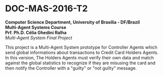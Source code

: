 # DOC-MAS-2016-T2
**Computer Science Department, University of Brasília - DF/Brazil**<br/>
**Multi-Agent Systems Course**<br/>
**Prf. Ph.D. Célia Ghedini Ralha**<br/>
*Multi-Agent System Final Project*<br/>

This project is a Multi-Agent System prototype for Controller Agents which send global informations about transactions to Credit Card Holders Agents. In this version, The Holders Agents must verify their own data and match against the global statistics to recognize if they are misusing the card and then notify the Controller with a "guilty" or "not guilty" message.
